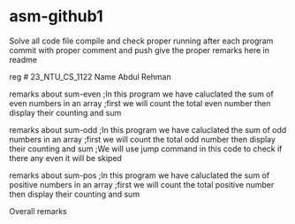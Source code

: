 # asm-github1

Solve all code file 
compile and check proper running
after each program commit with proper comment and push
give the proper remarks here in readme


reg #   23_NTU_CS_1122  Name Abdul Rehman



remarks about sum-even
;In this program we have caluclated the sum of even numbers in an array
;first we will count the total even number then display their counting and sum





remarks about sum-odd
;In this program we have caluclated the sum of odd numbers in an array
;first we will count the total odd number then display their counting and sum
;We will use jump command in this code to check if there any even it will be skiped 


remarks about sum-pos
;In this program we have caluclated the sum of positive numbers in an array
;first we will count the total positive number then display their counting and sum


Overall remarks
